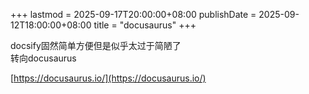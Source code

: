 +++
lastmod = 2025-09-17T20:00:00+08:00
publishDate = 2025-09-12T18:00:00+08:00
title = "docusaurus"
+++

docsify固然简单方便但是似乎太过于简陋了  
转向docusaurus  

[https://docusaurus.io/](https://docusaurus.io/)